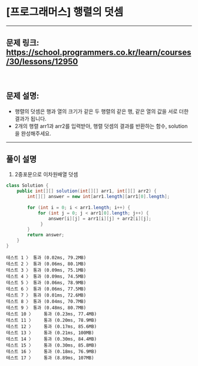# [프로그래머스] 행렬의 덧셈


---

## 문제 링크: https://school.programmers.co.kr/learn/courses/30/lessons/12950

<br/>

## 문제 설명:

- 행렬의 덧셈은 행과 열의 크기가 같은 두 행렬의 같은 행, 같은 열의 값을 서로 더한 결과가 됩니다. 
- 2개의 행렬 arr1과 arr2를 입력받아, 행렬 덧셈의 결과를 반환하는 함수, solution을 완성해주세요.
---

## 풀이 설명

1. 2중포문으로 이차원배열 덧셈

```java
class Solution {
    public int[][] solution(int[][] arr1, int[][] arr2) {
        int[][] answer = new int[arr1.length][arr1[0].length];
        
        for (int i = 0; i < arr1.length; i++) {
            for (int j = 0; j < arr1[0].length; j++) {
                answer[i][j] = arr1[i][j] + arr2[i][j];
             }
        }
        return answer;
    }
}
```
```text
테스트 1 〉	통과 (0.02ms, 79.2MB)
테스트 2 〉	통과 (0.06ms, 80.1MB)
테스트 3 〉	통과 (0.09ms, 75.1MB)
테스트 4 〉	통과 (0.09ms, 74.5MB)
테스트 5 〉	통과 (0.06ms, 78.9MB)
테스트 6 〉	통과 (0.06ms, 77.5MB)
테스트 7 〉	통과 (0.01ms, 72.6MB)
테스트 8 〉	통과 (0.04ms, 70.7MB)
테스트 9 〉	통과 (0.48ms, 80.7MB)
테스트 10 〉	통과 (0.23ms, 77.4MB)
테스트 11 〉	통과 (0.20ms, 78.9MB)
테스트 12 〉	통과 (0.17ms, 85.6MB)
테스트 13 〉	통과 (0.21ms, 100MB)
테스트 14 〉	통과 (0.30ms, 84.4MB)
테스트 15 〉	통과 (0.30ms, 85.8MB)
테스트 16 〉	통과 (0.18ms, 76.9MB)
테스트 17 〉	통과 (8.89ms, 107MB)
```